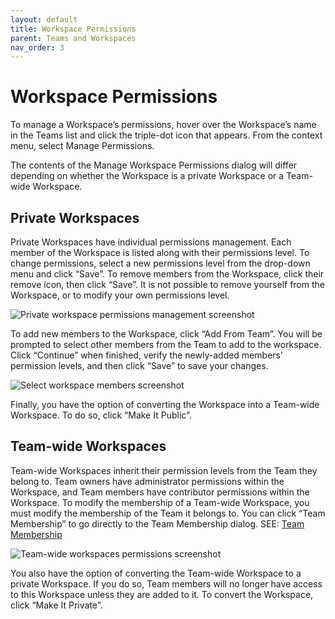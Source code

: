 ```yaml
---
layout: default
title: Workspace Permissions
parent: Teams and Workspaces
nav_order: 3
---
```


# Workspace Permissions

To manage a Workspace’s permissions, hover over the Workspace’s name in the Teams list and click the triple-dot icon that appears. From the context menu, select Manage Permissions.

The contents of the Manage Workspace Permissions dialog will differ depending on whether the Workspace is a private Workspace or a Team-wide Workspace.

## Private Workspaces

Private Workspaces have individual permissions management. Each member of the Workspace is listed along with their permissions level. To change permissions, select a new permissions level from the drop-down menu and click “Save”. To remove members from the Workspace, click their remove icon, then click “Save”. It is not possible to remove yourself from the Workspace, or to modify your own permissions level.

![Private workspace permissions management screenshot](https://fakeimg.pl/640x360/)

To add new members to the Workspace, click “Add From Team”. You will be prompted to select other members from the Team to add to the workspace. Click “Continue” when finished, verify the newly-added members’ permission levels, and then click “Save” to save your changes.

![Select workspace members screenshot](https://fakeimg.pl/640x360/)

Finally, you have the option of converting the Workspace into a Team-wide Workspace. To do so, click “Make It Public”.

## Team-wide Workspaces

Team-wide Workspaces inherit their permission levels from the Team they belong to. Team owners have administrator permissions within the Workspace, and Team members have contributor permissions within the Workspace. To modify the membership of a Team-wide Workspace, you must modify the membership of the Team it belongs to. You can click “Team Membership” to go directly to the Team Membership dialog. SEE: [Team Membership](Team%20Membership.html)

![Team-wide workspaces permissions screenshot](https://fakeimg.pl/640x360/)

You also have the option of converting the Team-wide Workspace to a private Workspace. If you do so, Team members will no longer have access to this Workspace unless they are added to it. To convert the Workspace, click “Make It Private”.
